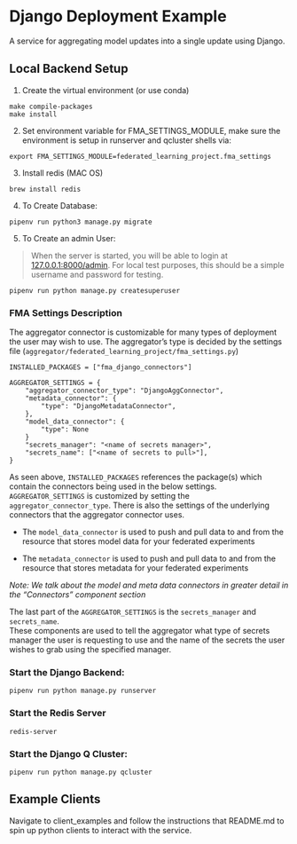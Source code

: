 # Django Deployment Example
A service for aggregating model updates into a single update using Django.

## Local Backend Setup

1. Create the virtual environment (or use conda)
```console
make compile-packages
make install
```

2. Set environment variable for FMA_SETTINGS_MODULE, make sure the environment is setup in runserver and qcluster shells via:
```
export FMA_SETTINGS_MODULE=federated_learning_project.fma_settings
```

3.  Install redis (MAC OS)
```console
brew install redis
```

4. To Create Database:
```console
pipenv run python3 manage.py migrate
```

5. To Create an admin User:

> When the server is started, you will be able to login at
[127.0.0.1:8000/admin](http://127.0.0.1:8000/admin/). For local test purposes, this
should be a simple username and password for testing.
```console
pipenv run python manage.py createsuperuser
```

### FMA Settings Description
The aggregator connector is customizable for many types of deployment the user may wish to use.
The aggregator’s type is decided by the settings file (`aggregator/federated_learning_project/fma_settings.py`)
```
INSTALLED_PACKAGES = ["fma_django_connectors"]

AGGREGATOR_SETTINGS = {
    "aggregator_connector_type": "DjangoAggConnector",
    "metadata_connector": {
        "type": "DjangoMetadataConnector",
    },
    "model_data_connector": {
        "type": None
    }
    "secrets_manager": "<name of secrets manager>",
    "secrets_name": ["<name of secrets to pull>"],
}
```
As seen above, `INSTALLED_PACKAGES` references the package(s) which contain the connectors being used in the below settings.
`AGGREGATOR_SETTINGS` is customized by setting the `aggregator_connector_type`.
There is also the settings of the underlying connectors that the aggregator connector uses.

* The `model_data_connector` is used to push and pull data to and from the resource that stores model data for your federated experiments

* The `metadata_connector` is used to push and pull data to and from the resource that stores metadata for your federated experiments

*Note: We talk about the model and meta data connectors in greater detail in the “Connectors” component section*

The last part of the `AGGREGATOR_SETTINGS` is the `secrets_manager` and `secrets_name`. <br>
These components are used to tell the aggregator what type of secrets manager the user
is requesting to use and the name of the secrets the user wishes to grab using the
specified manager.

### Start the Django Backend:
```console
pipenv run python manage.py runserver
```

### Start the Redis Server
```console
redis-server
```

### Start the Django Q Cluster:
```console
pipenv run python manage.py qcluster
```

## Example Clients
Navigate to client_examples and follow the instructions that README.md to spin up
python clients to interact with the service.
